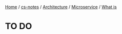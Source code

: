 [Home](https://mengxianbin.github.io) /
[cs-notes](https://mengxianbin.github.io/cs-notes/site) /
[Architecture](https://mengxianbin.github.io/cs-notes/site/Architecture) /
[Microservice](https://mengxianbin.github.io/cs-notes/site/Architecture/Microservice) /
[What is](https://mengxianbin.github.io/cs-notes/site/Architecture/Microservice/What%20is)

# TO DO
